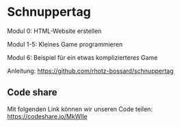 # Schnuppertag

Modul 0: HTML-Website erstellen

Modul 1-5: Kleines Game programmieren

Modul 6: Beispiel für ein etwas komplizierteres Game

Anleitung: https://github.com/rhotz-bossard/schnuppertag

## Code share
Mit folgenden Link können wir unseren Code teilen: 
https://codeshare.io/MkWlle
